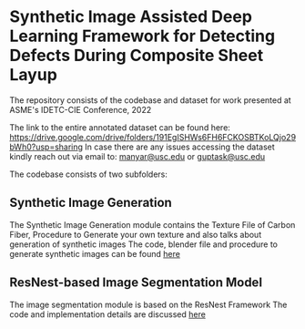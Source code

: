 # Synthetic Image Assisted Deep Learning Framework for Detecting Defects During Composite Sheet Layup
The repository consists of the codebase and dataset for work presented at ASME's IDETC-CIE Conference, 2022

The link to the entire annotated dataset can be found here: https://drive.google.com/drive/folders/191EgISHWs6FH6FCKOSBTKoLQjo29bWh0?usp=sharing
In case there are any issues accessing the dataset kindly reach out via email to: manyar@usc.edu or guptask@usc.edu

The codebase consists of two subfolders:
## Synthetic Image Generation
The Synthetic Image Generation module contains the Texture File of Carbon Fiber, Procedure to Generate your own texture and also talks about generation of synthetic images 
The code, blender file and procedure to generate synthetic images can be found [here](https://github.com/RROS-Lab/DeepSynthDefectDetector/SyntheticImageGenerator)

## ResNest-based Image Segmentation Model
The image segmentation module is based on the ResNest Framework
The code and implementation details are discussed [here](https://github.com/RROS-Lab/DeepSynthDefectDetector/tree/master/ResNeSTImageSegmentation)
